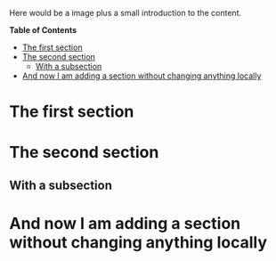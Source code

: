 Here would be a image plus a small introduction to the content.

<!-- START doctoc generated TOC please keep comment here to allow auto update -->
<!-- DON'T EDIT THIS SECTION, INSTEAD RE-RUN doctoc TO UPDATE -->
**Table of Contents**

- [The first section](#the-first-section)
- [The second section](#the-second-section)
  - [With a subsection](#with-a-subsection)
- [And now I am adding a section without changing anything locally](#and-now-i-am-adding-a-section-without-changing-anything-locally)

<!-- END doctoc generated TOC please keep comment here to allow auto update -->

# The first section

# The second section
## With a subsection

# And now I am adding a section without changing anything locally
